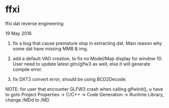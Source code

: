 # ffxi
ffxi dat reverse engineering

19 May 2016
1) fix a bug that cause premature stop in extracting dat.  Main reason why some dat have missing MMB & img.

2) add a default VAO creation, to fix no Model/Map display for window 10.  User need to update latest glm/glfw3 as well, else it will generate compile error.

3) fix DXT3 convert error, should be using BCD2Decode.


NOTE:
for user that encounter GLFW3 crash when calling glfwInit(), u have to goto Project Properties -> C/C++ -> Code Generation ->
Runtime Library, change /MDd to /MD
